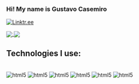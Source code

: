 ### Hi! My name is Gustavo Casemiro

[![Linktr.ee](https://img.shields.io/badge/LinkedIn-0077B5?style=for-the-badge&logo=linkedin&logoColor=white)](https://www.linkedin.com/in/gustavo-henrique-casemiro-banhos-56a938232/)


<a href="https://github.com/anuraghazra/github-readme-stats">
  <img align="center" src="https://github-readme-stats.vercel.app/api/pin/?username=CasemiroDev&repo=github-readme-stats"&theme=dark />
</a>
<a href="https://github.com/anuraghazra/convoychat">
  <img align="center" src="https://github-readme-stats.vercel.app/api/pin/?username=CasemiroDev&repo=convoychat"&theme=dark />
</a>

## Technologies I use:
<div style="display: inline_block"><br/>
<img align="center" alt="html5" src="https://img.shields.io/badge/Python-3776AB?style=for-the-badge&logo=python&logoColor=white"/>
<img align="center" alt="html5" src="https://img.shields.io/badge/Flask-000000?style=for-the-badge&logo=flask&logoColor=white"/>
<img align="center" alt="html5" src="https://img.shields.io/badge/PostgreSQL-316192?style=for-the-badge&logo=postgresql&logoColor=white"/>
<img align="center" alt="html5" src="https://img.shields.io/badge/TensorFlow-FF6F00?style=for-the-badge&logo=tensorflow&logoColor=white"/>
<img align="center" alt="html5" src="https://img.shields.io/badge/HTML-239120?style=for-the-badge&logo=html5&logoColor=white"/>
<img align="center" alt="html5" src="https://img.shields.io/badge/CSS-239120?&style=for-the-badge&logo=css3&logoColor=white"/>
</div><br/>
